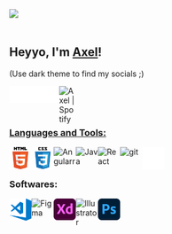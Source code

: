 



<img src="https://user-images.githubusercontent.com/57770054/116561113-6244a400-a8d8-11eb-855c-dee769538729.png">
<br/>
<br/>

## Heyyo, I'm <a href="https://my-portfolio-axel-a.web.app" target="_blank">Axel</a>!
(Use dark theme to find my socials ;)

<a href="https://my-portfolio-axel-a.web.app" target="_blank"><img align="left" alt="aakarsh.me" width="30px" src="https://github.com/Aakarsh-B/trying-repos/blob/master/www.svg" /></a>

<a href="https://www.linkedin.com/in/axel-aranibar-942767198/" target="_blank"><img align="left" alt="Axel | LinkedIn" width="30px" src="https://github.com/Aakarsh-B/trying-repos/blob/master/linkedin.svg" />

<a href="https://www.instagram.com/axel_aranibar/?hl=es-la" target="_blank"><img align="left" alt="Axel | Instagram" width="30px" src="https://github.com/Aakarsh-B/trying-repos/blob/master/insta.svg" />

<a href="https://open.spotify.com/user/axelaranibar3" target="_blank"><img align="left" alt="Axel | Spotify" width="30px" src="https://user-images.githubusercontent.com/57770054/116562794-da5f9980-a8d9-11eb-8dc3-727f9402fce6.png" />
  
<br />
<br />
<br />
  
### Languages and Tools:


<a href="https://www.w3.org/html/" target="_blank"><img align="left" alt="HTML5" width="40px" src="https://raw.githubusercontent.com/github/explore/80688e429a7d4ef2fca1e82350fe8e3517d3494d/topics/html/html.png" /></a>

<a href="https://www.w3schools.com/css/" target="_blank"><img align="left" alt="CSS3" width="40px" src="https://raw.githubusercontent.com/github/explore/80688e429a7d4ef2fca1e82350fe8e3517d3494d/topics/css/css.png" /></a>

<a href="https://angular.io" target="_blank"> <img align="left" alt="Angularr" width="40px" src="https://user-images.githubusercontent.com/57770054/116563464-6d98cf00-a8da-11eb-935e-99669935917e.png"/> </a>

<a href="https://www.java.com/es/" target="_blank"> <img align="left" alt="Java" width="40px" src="https://user-images.githubusercontent.com/57770054/116563681-9faa3100-a8da-11eb-8f9b-498f54c84dad.png"/> </a>

<a href="https://es.reactjs.org" target="_blank"> <img align="left" alt="React" width="40px" src="https://user-images.githubusercontent.com/57770054/116564046-00d20480-a8db-11eb-8c33-5f506e24d60f.png"/> </a>

<a href="https://git-scm.com/" target="_blank"> <img align="left" alt="git" width="40px" src="https://www.vectorlogo.zone/logos/git-scm/git-scm-icon.svg"/> </a>
<img align="left" alt="GitHub" width="40px" src="https://github.com/Aakarsh-B/trying-repos/blob/master/github.svg" />
<br />
<br />



### Softwares:

<img align="left" alt="Visual Studio Code" width="40px" src="https://raw.githubusercontent.com/github/explore/80688e429a7d4ef2fca1e82350fe8e3517d3494d/topics/visual-studio-code/visual-studio-code.png" />

<a href="https://www.figma.com" target="_blank"> <img align="left" alt="Figma" width="40px" src="https://user-images.githubusercontent.com/57770054/116565805-902be780-a8dc-11eb-8756-5c4b2dbe1849.png"/> </a>

<a href="https://www.adobe.com/products/xd.html" target="_blank"> <img align="left" alt="XD" width="40px" src="https://github.com/Aakarsh-B/trying-repos/blob/master/adobexd.png?raw=true"/> </a> 

<a href="https://developer.android.com/studio" target="_blank"> <img align="left" alt="Illustrator" width="40px" src="https://user-images.githubusercontent.com/57770054/116567880-67a4ed00-a8de-11eb-8643-88600dedeb0f.png"/> </a> 



<a href="https://www.photoshop.com/en" target="_blank"> <img align="left" alt="Photoshop" width="40px" src="https://github.com/Aakarsh-B/trying-repos/blob/master/photoshop.png?raw=true"/> </a>


<br />
<br />

